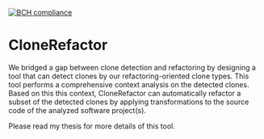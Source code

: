 [![BCH compliance](https://bettercodehub.com/edge/badge/software-improvement-group-research/CloneRefactor?branch=master)](https://bettercodehub.com/)

# CloneRefactor
We bridged a gap between clone detection and refactoring by designing a tool that can detect clones by our refactoring-oriented clone types. This tool performs a comprehensive context analysis on the detected clones. Based on this this context, CloneRefactor can automatically refactor a subset of the detected clones by applying transformations to the source code of the analyzed software project(s).

Please read my thesis for more details of this tool.
